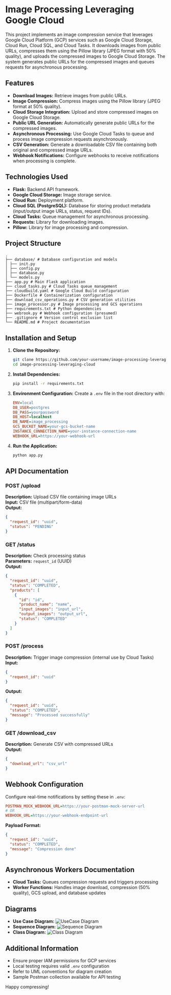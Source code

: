 # Image Processing Leveraging Google Cloud

This project implements an image compression service that leverages Google Cloud Platform (GCP) services such as Google Cloud Storage, Cloud Run, Cloud SQL, and Cloud Tasks. It downloads images from public URLs, compresses them using the Pillow library (JPEG format with 50% quality), and uploads the compressed images to Google Cloud Storage. The system generates public URLs for the compressed images and queues requests for asynchronous processing.

## Features
- **Download Images:** Retrieve images from public URLs.
- **Image Compression:** Compress images using the Pillow library (JPEG format at 50% quality).
- **Cloud Storage Integration:** Upload and store compressed images on Google Cloud Storage.
- **Public URL Generation:** Automatically generate public URLs for the compressed images.
- **Asynchronous Processing:** Use Google Cloud Tasks to queue and process image compression requests asynchronously.
- **CSV Generation:** Generate a downloadable CSV file containing both original and compressed image URLs.
- **Webhook Notifications:** Configure webhooks to receive notifications when processing is complete.

## Technologies Used
- **Flask:** Backend API framework.
- **Google Cloud Storage:** Image storage service.
- **Cloud Run:** Deployment platform.
- **Cloud SQL (PostgreSQL):** Database for storing product metadata (input/output image URLs, status, request IDs).
- **Cloud Tasks:** Queue management for asynchronous processing.
- **Requests:** Library for downloading images.
- **Pillow:** Library for image processing and compression.

## Project Structure
```
.
├── database/ # Database configuration and models
│ ├── init.py
│ ├── config.py
│ ├── database.py
│ └── models.py
├── app.py # Main Flask application
├── cloud_tasks.py # Cloud Tasks queue management
├── cloudbuild.yaml # Google Cloud Build configuration
├── Dockerfile # Containerization configuration
├── download_csv_operations.py # CSV generation utilities
├── image_processor.py # Image processing and GCS operations
├── requirements.txt # Python dependencies
├── webrook.py # Webhook configuration (presumed)
├── .gitignore # Version control exclusion list
└── README.md # Project documentation
```

## Installation and Setup

1. **Clone the Repository:**
   ```bash
   git clone https://github.com/your-username/image-processing-leveraging-cloud.git
   cd image-processing-leveraging-cloud
   ```

2. **Install Dependencies:**
   ```bash
   pip install -r requirements.txt
   ```

3. **Environment Configuration:**
   Create a `.env` file in the root directory with:
   ```ini
   ENV=local
   DB_USER=postgres
   DB_PASS=yourpassword
   DB_HOST=localhost
   DB_NAME=image_processing
   GCS_BUCKET_NAME=your-gcs-bucket-name
   INSTANCE_CONNECTION_NAME=your-instance-connection-name
   WEBHOOK_URL=https://your-webhook-url
   ```

4. **Run the Application:**
   ```bash
   python app.py
   ```

## API Documentation

### POST /upload
**Description:** Upload CSV file containing image URLs  
**Input:** CSV file (multipart/form-data)  
**Output:** 
```json
{
  "request_id": "uuid",
  "status": "PENDING"
}
```

### GET /status
**Description:** Check processing status  
**Parameters:** `request_id` (UUID)  
**Output:**
```json
{
  "request_id": "uuid",
  "status": "COMPLETED",
  "products": [
    {
      "id": "id",
      "product_name": "name",
      "input_images": "input_url",
      "output_images": "output_url",
      "status": "COMPLETED"
    }
  ]
}
```

### POST /process
**Description:** Trigger image compression (internal use by Cloud Tasks)  
**Input:**
```json
{
  "request_id": "uuid"
}
```
**Output:**
```json
{
  "request_id": "uuid",
  "status": "COMPLETED",
  "message": "Processed successfully"
}
```

### GET /download_csv
**Description:** Generate CSV with compressed URLs  
**Output:**
```json
{
  "download_url": "csv_url"
}
```

## Webhook Configuration
Configure real-time notifications by setting these in `.env`:
```ini
POSTMAN_MOCK_WEBHOOK_URL=https://your-postman-mock-server-url
# OR
WEBHOOK_URL=https://your-webhook-endpoint-url
```

**Payload Format:**
```json
{
  "request_id": "uuid",
  "status": "COMPLETED",
  "message": "Compression done"
}
```

## Asynchronous Workers Documentation
- **Cloud Tasks:** Queues compression requests and triggers processing
- **Worker Functions:** Handles image download, compression (50% quality), GCS upload, and database updates

## Diagrams
- **Use Case Diagram:** ![UseCase Diagram](diagrams/use_case_diagram.png)
- **Sequence Diagram:** ![Sequence Diagram](diagrams/sequence_diagram.png)
- **Class Diagram:** ![Class Diagram](diagrams/class_diagram.png)

## Additional Information
- Ensure proper IAM permissions for GCP services
- Local testing requires valid `.env` configuration
- Refer to UML conventions for diagram creation
- Sample Postman collection available for API testing

Happy compressing!
